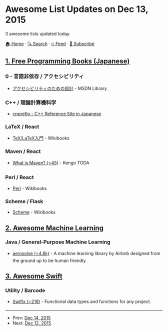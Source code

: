# Awesome List Updates on Dec 13, 2015

3 awesome lists updated today.

[🏠 Home](/README.md) · [🔍 Search](https://test.trackawesomelist.com/search/) · [🔥 Feed](https://test.trackawesomelist.com/feed.xml) · [📮 Subscribe](https://trackawesomelist.us17.list-manage.com/subscribe?u=d2f0117aa829c83a63ec63c2f&id=36a103854c)



## [1. Free Programming Books (Japanese)](/content/EbookFoundation/free-programming-books/books/free-programming-books-ja/README.md)

### 0 - 言語非依存 / アクセシビリティ

*   [アクセシビリティのための設計](https://msdn.microsoft.com/ja-jp/library/windows/apps/hh700407.aspx) - MSDN Library

### C++ / 理論計算機科学

*   [cpprefjp - C++ Reference Site in Japanese](https://cpprefjp.github.io)

### LaTeX / React

*   [TeX/LaTeX入門](https://ja.wikibooks.org/wiki/TeX/LaTeX%E5%85%A5%E9%96%80) - Wikibooks

### Maven / React

*   [What is Maven? (⭐45)](https://github.com/KengoTODA/what-is-maven) - Kengo TODA

### Perl / React

*   [Perl](https://ja.wikibooks.org/wiki/Perl) - Wikibooks

### Scheme / Flask

*   [Scheme](https://ja.wikibooks.org/wiki/Scheme) - Wikibooks

## [2. Awesome Machine Learning](/content/josephmisiti/awesome-machine-learning/README.md)

### Java / General-Purpose Machine Learning

*   [aerosolve (⭐4.8k)](https://github.com/airbnb/aerosolve) - A machine learning library by Airbnb designed from the ground up to be human friendly.

## [3. Awesome Swift](/content/matteocrippa/awesome-swift/README.md)

### Utility / Barcode

*   [Swiftx (⭐219)](https://github.com/typelift/Swiftx) - Functional data types and functions for any project.

---

- Prev: [Dec 14, 2015](/content/2015/12/14/README.md)
- Next: [Dec 12, 2015](/content/2015/12/12/README.md)
